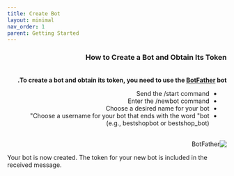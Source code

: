 ```yaml
---
title: Create Bot
layout: minimal
nav_order: 1
parent: Getting Started
---
```


<head>
    <meta charset="utf-8">
    <link rel="stylesheet" href="https://b3h1z.github.io/HidyBot-Docs/assets/css/style.css">
</head>
<div dir="rtl">
<h3>How to Create a Bot and Obtain Its Token</h3>
<br>
<b>To create a bot and obtain its token, you need to use the <a href="https://t.me/BotFather" target="_blank">BotFather</a> bot.</b>
<ul>
    <li>Send the /start command</li>
    <li>Enter the /newbot command</li>
    <li>Choose a desired name for your bot</li>
    <li>
    Choose a username for your bot that ends with the word "bot"
    <br>
    (e.g., bestshopbot or bestshop_bot)
    </li>
</ul>
<br>
<img src="https://b3h1z.github.io/HidyBot-Docs/assets/images/installation/installation-bot-1.png" alt="BotFather" class="centered">
</div>
<p>Your bot is now created. The token for your new bot is included in the received message.</p>